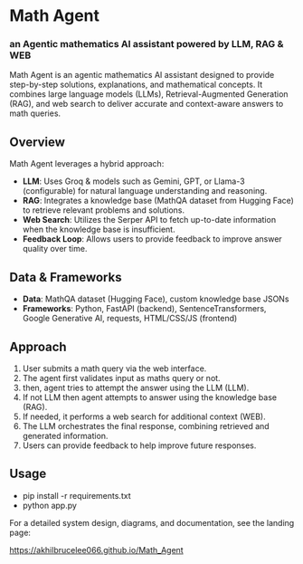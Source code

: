 # Math Agent

### an Agentic mathematics  AI assistant powered by LLM, RAG & WEB

Math Agent is an agentic mathematics AI assistant designed to provide step-by-step solutions, explanations, and mathematical concepts. It combines large language models (LLMs), Retrieval-Augmented Generation (RAG), and web search to deliver accurate and context-aware answers to math queries.

## Overview

Math Agent leverages a hybrid approach:

- **LLM**: Uses Groq & models such as Gemini, GPT, or Llama-3 (configurable) for natural language understanding and reasoning.
- **RAG**: Integrates a knowledge base (MathQA dataset from Hugging Face) to retrieve relevant problems and solutions.
- **Web Search**: Utilizes the Serper API to fetch up-to-date information when the knowledge base is insufficient.
- **Feedback Loop**: Allows users to provide feedback to improve answer quality over time.

## Data & Frameworks

- **Data**: MathQA dataset (Hugging Face), custom knowledge base JSONs
- **Frameworks**: Python, FastAPI (backend), SentenceTransformers, Google Generative AI, requests, HTML/CSS/JS (frontend)

## Approach

1. User submits a math query via the web interface.
2. The agent first validates input as maths query or not. 
3. then, agent tries to attempt the answer using the LLM (LLM).
4. If not LLM then agent attempts to answer using the knowledge base (RAG).
5. If needed, it performs a web search for additional context (WEB).
6. The LLM orchestrates the final response, combining retrieved and generated information.
7. Users can provide feedback to help improve future responses.

## Usage

- pip install -r requirements.txt
- python app.py

For a detailed system design, diagrams, and documentation, see the landing page:

https://akhilbrucelee066.github.io/Math_Agent
